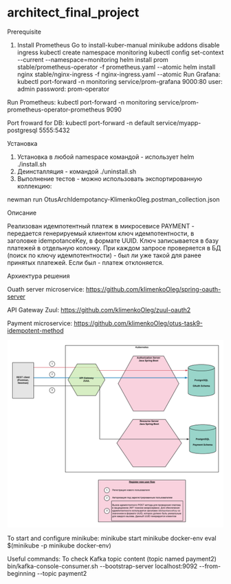 # architect_final_project

Prerequisite
1. Install Prometheus
Go to install-kuber-manual
minikube addons disable ingress
kubectl create namespace monitoring
kubectl config set-context --current --namespace=monitoring
helm install prom stable/prometheus-operator -f prometheus.yaml --atomic
helm install nginx stable/nginx-ingress -f nginx-ingress.yaml --atomic
Run Grafana:
kubectl port-forward -n monitoring service/prom-grafana 9000:80
user: admin password: prom-operator

Run Prometheus:
kubectl port-forward -n monitoring service/prom-prometheus-operator-prometheus 9090

Port froward for DB:
kubectl port-forward -n default service/myapp-postgresql 5555:5432

Установка 

1) Установка в любой namespace командой - использует helm
./install.sh 
2) Деинсталляция - командой ./uninstall.sh
3) Выполнение тестов - можно использовать экспортированную коллекцию:

newman run OtusArchIdempotancy-KlimenkoOleg.postman_collection.json


Описание

Реализован идемпотентный платеж в микросевисе PAYMENT - передается генерируемый клиентом ключ идемпотентности, в заголовке idempotanceKey, в формате UUID.
Ключ записывается в базу платежей в отдельную колонку. При каждом запросе проверяется в БД (поиск по ключу идемпотентности) - был ли уже такой для ранее принятых платежей. Если был - платеж отклоняется. 


Архиектура решения

Ouath server microservice:  https://github.com/klimenkoOleg/spring-oauth-server

API Gateway Zuul: https://github.com/klimenkoOleg/zuul-oauth2

Payment microservice: https://github.com/klimenkoOleg/otus-task9-idempotent-method



![Architecture](https://github.com/klimenkoOleg/architect_final_project/blob/master/OTUS%20Architecture%20training%20-%20Idempotancy%20lesson.png?raw=true)


To start and configure minikube:
minikube start
minikube docker-env
eval $(minikube -p minikube docker-env)



Useful commands:
To check Kafka topic content (topic named payment2)
bin/kafka-console-consumer.sh --bootstrap-server localhost:9092 --from-beginning --topic payment2
